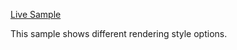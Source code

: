 [Live Sample](http://esri.github.io/developer-support/web-js/graphic-layer-renderers/index.html)

This sample shows different rendering style options.
